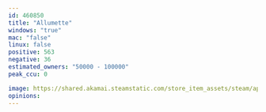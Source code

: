 ```yaml
---
id: 460850
title: "Allumette"
windows: "true"
mac: "false"
linux: false
positive: 563
negative: 36
estimated_owners: "50000 - 100000"
peak_ccu: 0

image: https://shared.akamai.steamstatic.com/store_item_assets/steam/apps/460850/header.jpg?t=1476389190
opinions:
---
```

